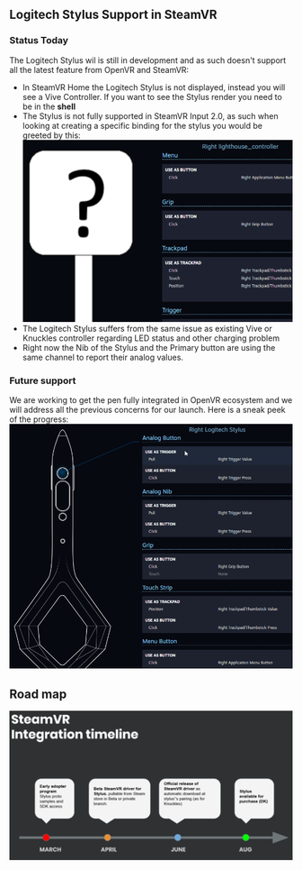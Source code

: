 ## Logitech Stylus Support in SteamVR 
### Status Today
The Logitech Stylus wil is still in development and as such doesn't support all the latest feature from OpenVR and SteamVR:
- In SteamVR Home the Logitech Stylus is not displayed, instead you will see a Vive Controller. If you want to see the Stylus render you need to be in the **shell**
- The Stylus is not fully supported in SteamVR Input 2.0, as such when looking at creating a specific binding for the stylus you would be greeted by this: 
![Button Layout](../../resources/LighthouseController.PNG)
- The Logitech Stylus suffers from the same issue as existing Vive or Knuckles controller regarding LED status and other charging problem 
- Right now the Nib of the Stylus and the Primary button are using the same channel to report their analog values. 
### Future support
We are working to get the pen fully integrated in OpenVR ecosystem and we will address all the previous concerns for our launch.
Here is a sneak peek of the progress:
![Input Binding Preview](../../resources/legacy_inputPreview.gif)

## Road map
![Input Binding Preview](../../resources/timeline.PNG)